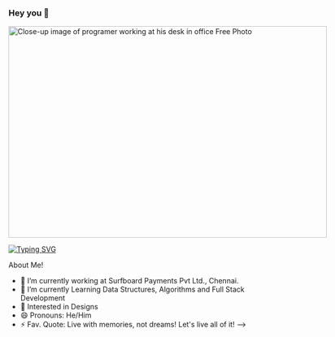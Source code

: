 ### Hey you 👋

<img class="thumb" data-pin-no-hover="true" src="https://img.freepik.com/free-photo/close-up-image-programer-working-his-desk-office_1098-18707.jpg?t=st=1649101557~exp=1649102157~hmac=24df80729eeb5a1d337855f93bfe981c7dad94e591c70e2483f6fba737a374d0" srcset="https://img.freepik.com/free-photo/close-up-image-programer-working-his-desk-office_1098-18707.jpg?t=st=1649101557~exp=1649102157~hmac=24df80729eeb5a1d337855f93bfe981c7dad94e591c70e2483f6fba737a374d0&amp;w=360 360w, https://img.freepik.com/free-photo/close-up-image-programer-working-his-desk-office_1098-18707.jpg?t=st=1649101557~exp=1649102157~hmac=24df80729eeb5a1d337855f93bfe981c7dad94e591c70e2483f6fba737a374d0&amp;w=740 740w, https://img.freepik.com/free-photo/close-up-image-programer-working-his-desk-office_1098-18707.jpg?t=st=1649101557~exp=1649102157~hmac=24df80729eeb5a1d337855f93bfe981c7dad94e591c70e2483f6fba737a374d0&amp;w=826 826w, https://img.freepik.com/free-photo/close-up-image-programer-working-his-desk-office_1098-18707.jpg?t=st=1649101557~exp=1649102157~hmac=24df80729eeb5a1d337855f93bfe981c7dad94e591c70e2483f6fba737a374d0&amp;w=900 900w, https://img.freepik.com/free-photo/close-up-image-programer-working-his-desk-office_1098-18707.jpg?t=st=1649101557~exp=1649102157~hmac=24df80729eeb5a1d337855f93bfe981c7dad94e591c70e2483f6fba737a374d0&amp;w=996 996w, https://img.freepik.com/free-photo/close-up-image-programer-working-his-desk-office_1098-18707.jpg?t=st=1649101557~exp=1649102157~hmac=24df80729eeb5a1d337855f93bfe981c7dad94e591c70e2483f6fba737a374d0&amp;w=1060 1060w, https://img.freepik.com/free-photo/close-up-image-programer-working-his-desk-office_1098-18707.jpg?t=st=1649101557~exp=1649102157~hmac=24df80729eeb5a1d337855f93bfe981c7dad94e591c70e2483f6fba737a374d0&amp;w=1380 1380w, https://img.freepik.com/free-photo/close-up-image-programer-working-his-desk-office_1098-18707.jpg?t=st=1649101557~exp=1649102157~hmac=24df80729eeb5a1d337855f93bfe981c7dad94e591c70e2483f6fba737a374d0&amp;w=1480 1480w, https://img.freepik.com/free-photo/close-up-image-programer-working-his-desk-office_1098-18707.jpg?t=st=1649101557~exp=1649102157~hmac=24df80729eeb5a1d337855f93bfe981c7dad94e591c70e2483f6fba737a374d0&amp;w=1800 1800w, https://img.freepik.com/free-photo/close-up-image-programer-working-his-desk-office_1098-18707.jpg?t=st=1649101557~exp=1649102157~hmac=24df80729eeb5a1d337855f93bfe981c7dad94e591c70e2483f6fba737a374d0&amp;w=2000 2000w" sizes="(max-width: 479px) 100vw, (min-aspect-ratio: 626/417) calc((100vh - 184px) * 1.501199040767386), (max-width: 1095px) calc(100vw - 40px), calc(100vw - 540px)" width="626" height="417" alt="Close-up image of programer working at his desk in office Free Photo" style="max-width: calc((100vh - 184px) * 1.501199040767386)">

[![Typing SVG](https://readme-typing-svg.herokuapp.com?size=30&duration=3000&color=F70000&background=18565687&vCenter=true&width=800&lines=Welcome+to+John's+GIT+HUB+profile!;Front+End+Developer;Website+Designer)](https://git.io/typing-svg)

About Me!

- 🔭 I’m currently working at Surfboard Payments Pvt Ltd., Chennai.
- 🌱 I’m currently Learning Data Structures, Algorithms and Full Stack Development
- 💬 Interested in Designs
- 😄 Pronouns: He/Him
- ⚡ Fav. Quote: Live with memories, not dreams! Let's live all of it! 
-->
